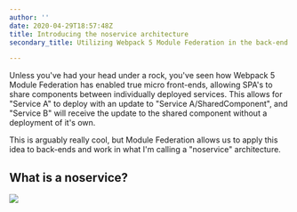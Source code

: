 ```yaml
---
author: ''
date: 2020-04-29T18:57:48Z
title: Introducing the noservice architecture
secondary_title: Utilizing Webpack 5 Module Federation in the back-end

---
```

Unless you've had your head under a rock, you've seen how Webpack 5 Module Federation has enabled true micro front-ends, allowing SPA's to share components between individually deployed services. This allows for "Service A" to deploy with an update to "Service A/SharedComponent", and "Service B" will receive the update to the shared component without a deployment of it's own.

This is arguably really cool, but Module Federation allows us to apply this idea to back-ends and work in what I'm calling a "noservice" architecture.

## What is a noservice?

![](/microservice-architecture.jpg)